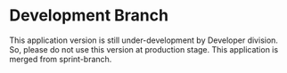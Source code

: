 # Development Branch
This application version is still under-development by Developer division. So, please do not use this version at production stage. This application is merged from sprint-branch.

